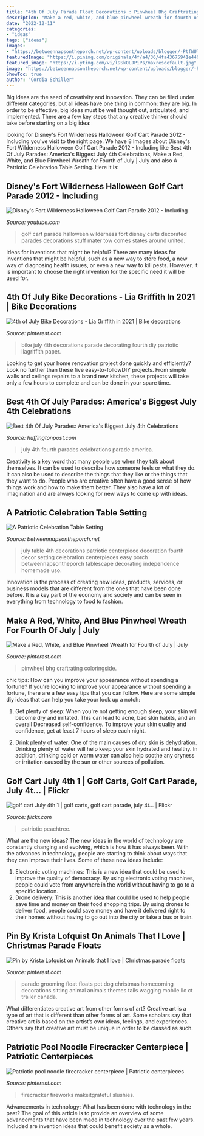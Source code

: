 ```yaml
---
title: "4th Of July Parade Float Decorations : Pinwheel Bhg Craftrating Coloringside"
description: "Make a red, white, and blue pinwheel wreath for fourth of july"
date: "2022-12-11"
categories:
- "ideas"
tags: ["ideas"]
images:
- "https://betweennapsontheporch.net/wp-content/uploads/blogger/-PtfWUlhr2cI/TfkrNO8BVxI/AAAAAAAAagM/KgD3adX-3Mk/s1600/3b.JPG"
featuredImage: "https://i.pinimg.com/originals/4f/a4/36/4fa43675941e440fea05ed8647a18e32.jpg"
featured_image: "https://i.ytimg.com/vi/l9SkOLJPiPs/maxresdefault.jpg"
image: "https://betweennapsontheporch.net/wp-content/uploads/blogger/-PtfWUlhr2cI/TfkrNO8BVxI/AAAAAAAAagM/KgD3adX-3Mk/s1600/3b.JPG"
ShowToc: true
author: "Cordia Schiller"
---
```



Big ideas are the seed of creativity and innovation. They can be filed under different categories, but all ideas have one thing in common: they are big. In order to be effective, big ideas must be well thought out, articulated, and implemented. There are a few key steps that any creative thinker should take before starting on a big idea: 

	

		
looking for Disney&#039;s Fort Wilderness Halloween Golf Cart Parade 2012 - Including you've visit to the right page. We have 8 Images about Disney&#039;s Fort Wilderness Halloween Golf Cart Parade 2012 - Including like Best 4th Of July Parades: America&#039;s Biggest July 4th Celebrations, Make a Red, White, and Blue Pinwheel Wreath for Fourth of July | July and also A Patriotic Celebration Table Setting. Here it is:
		
    
## Disney&#039;s Fort Wilderness Halloween Golf Cart Parade 2012 - Including

<img loading=lazy src="https://i.ytimg.com/vi/l9SkOLJPiPs/maxresdefault.jpg" onerror="this.onerror=null;this.src='https://tse4.mm.bing.net/th?id=OIP.4qiw4f73MXiAuEVebCYrTwHaEK&amp;pid=15.1';" alt="Disney&#039;s Fort Wilderness Halloween Golf Cart Parade 2012 - Including">

_Source: youtube.com_

>golf cart parade halloween wilderness fort disney carts decorated parades decorations stuff mater tow comes states around united. 

	

Ideas for inventions that might be helpful?
There are many ideas for inventions that might be helpful, such as a new way to store food, a new way of diagnosing health issues, or even a new way to kill pests. However, it is important to choose the right invention for the specific need it will be used for.

    
## 4th Of July Bike Decorations - Lia Griffith In 2021 | Bike Decorations

<img loading=lazy src="https://i.pinimg.com/originals/a2/35/8c/a2358c4691944c3a459bc08fa06db862.jpg" onerror="this.onerror=null;this.src='https://tse3.mm.bing.net/th?id=OIP.lPT8fQaw3hTMTH3Ow-yZQQHaKw&amp;pid=15.1';" alt="4th of July Bike Decorations - Lia Griffith in 2021 | Bike decorations">

_Source: pinterest.com_

>bike july 4th decorations parade decorating fourth diy patriotic liagriffith paper. 

	

Looking to get your home renovation project done quickly and efficiently? Look no further than these five easy-to-followDIY projects. From simple walls and ceilings repairs to a brand new kitchen, these projects will take only a few hours to complete and can be done in your spare time.

    
## Best 4th Of July Parades: America&#039;s Biggest July 4th Celebrations

<img loading=lazy src="https://s-i.huffpost.com/gen/1221543/images/o-JULY-4-PARADE-facebook.jpg" onerror="this.onerror=null;this.src='https://tse3.mm.bing.net/th?id=OIP.NFyWPaSf4claO2MQnG5LWwHaFF&amp;pid=15.1';" alt="Best 4th Of July Parades: America&#039;s Biggest July 4th Celebrations">

_Source: huffingtonpost.com_

>july 4th fourth parades celebrations parade america. 

	

Creativity is a key word that many people use when they talk about themselves. It can be used to describe how someone feels or what they do. It can also be used to describe the things that they like or the things that they want to do. People who are creative often have a good sense of how things work and how to make them better. They also have a lot of imagination and are always looking for new ways to come up with ideas.

    
## A Patriotic Celebration Table Setting

<img loading=lazy src="https://betweennapsontheporch.net/wp-content/uploads/blogger/-PtfWUlhr2cI/TfkrNO8BVxI/AAAAAAAAagM/KgD3adX-3Mk/s1600/3b.JPG" onerror="this.onerror=null;this.src='https://tse4.mm.bing.net/th?id=OIP.2JHNmCwtNLK6eu-6zpNrrgHaLK&amp;pid=15.1';" alt="A Patriotic Celebration Table Setting">

_Source: betweennapsontheporch.net_

>july table 4th decorations patriotic centerpiece decoration fourth decor setting celebration centerpieces easy porch betweennapsontheporch tablescape decorating independence homemade uso. 

	

Innovation is the process of creating new ideas, products, services, or business models that are different from the ones that have been done before. It is a key part of the economy and society and can be seen in everything from technology to food to fashion.

    
## Make A Red, White, And Blue Pinwheel Wreath For Fourth Of July | July

<img loading=lazy src="https://i.pinimg.com/originals/4f/a4/36/4fa43675941e440fea05ed8647a18e32.jpg" onerror="this.onerror=null;this.src='https://tse3.mm.bing.net/th?id=OIP.ApMPdcusKN-LGCrJxDx8dgHaHa&amp;pid=15.1';" alt="Make a Red, White, and Blue Pinwheel Wreath for Fourth of July | July">

_Source: pinterest.com_

>pinwheel bhg craftrating coloringside. 

	

chic tips: How can you improve your appearance without spending a fortune?
If you're looking to improve your appearance without spending a fortune, there are a few easy tips that you can follow. Here are some simple diy ideas that can help you take your look up a notch:
1. Get plenty of sleep: When you're not getting enough sleep, your skin will become dry and irritated. This can lead to acne, bad skin habits, and an overall Decreased self-confidence. To improve your skin quality and confidence, get at least 7 hours of sleep each night.

2. Drink plenty of water: One of the main causes of dry skin is dehydration. Drinking plenty of water will help keep your skin hydrated and healthy. In addition, drinking cold or warm water can also help soothe any dryness or irritation caused by the sun or other sources of pollution.


    
## Golf Cart July 4th 1 | Golf Carts, Golf Cart Parade, July 4t… | Flickr

<img loading=lazy src="https://c2.staticflickr.com/4/3550/5816038582_fc63823b4a_b.jpg" onerror="this.onerror=null;this.src='https://tse2.mm.bing.net/th?id=OIP._ZBppR_Y-9HJAqV3vsbKIAHaE6&amp;pid=15.1';" alt="golf cart July 4th 1 | golf carts, golf cart parade, july 4t… | Flickr">

_Source: flickr.com_

>patriotic peachtree. 

	

What are the new ideas?
The new ideas in the world of technology are constantly changing and evolving, which is how it has always been. With the advances in technology, people are starting to think about ways that they can improve their lives. Some of these new ideas include: 
1. Electronic voting machines: This is a new idea that could be used to improve the quality of democracy. By using electronic voting machines, people could vote from anywhere in the world without having to go to a specific location. 
2. Drone delivery: This is another idea that could be used to help people save time and money on their food shopping trips. By using drones to deliver food, people could save money and have it delivered right to their homes without having to go out into the city or take a bus or train. 

    
## Pin By Krista Lofquist On Animals That I Love | Christmas Parade Floats

<img loading=lazy src="https://i.pinimg.com/originals/4e/04/6c/4e046c682826c1718e56cf2ff23d41ed.jpg" onerror="this.onerror=null;this.src='https://tse1.mm.bing.net/th?id=OIP.hb3JzrcJmHFjIh6uQDA8gAHaJ6&amp;pid=15.1';" alt="Pin by Krista Lofquist on Animals that I love | Christmas parade floats">

_Source: pinterest.com_

>parade grooming float floats pet dog christmas homecoming decorations sitting animal animals themes tails wagging mobile llc ct trailer canada. 

	

What differentiates creative art from other forms of art?
Creative art is a type of art that is different than other forms of art. Some scholars say that creative art is based on the artist’s own ideas, feelings, and experiences. Others say that creative art must be unique in order to be classed as such.

    
## Patriotic Pool Noodle Firecracker Centerpiece | Patriotic Centerpieces

<img loading=lazy src="https://i.pinimg.com/736x/17/77/7d/17777d556ff9740fc2c0656a436bcdcf.jpg" onerror="this.onerror=null;this.src='https://tse4.mm.bing.net/th?id=OIP.8zoo4aDHJ2LtvFyXeJp9iAHaLH&amp;pid=15.1';" alt="Patriotic pool noodle firecracker centerpiece | Patriotic centerpieces">

_Source: pinterest.com_

>firecracker fireworks makeitgrateful slushies. 

	

Advancements in technology: What has been done with technology in the past?
The goal of this article is to provide an overview of some advancements that have been made in technology over the past few years. Included are invention ideas that could benefit society as a whole.

